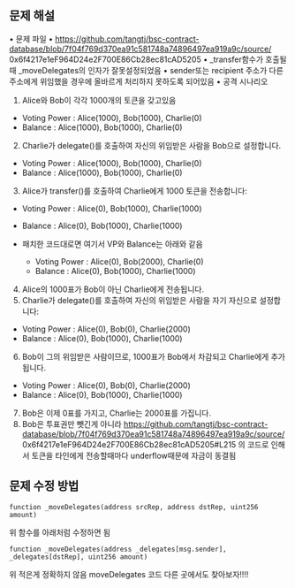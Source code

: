 ## 문제 해설

• 문제 파일
• https://github.com/tangtj/bsc-contract-database/blob/7f04f769d370ea91c581748a74896497ea919a9c/source/
0x6f4217e1eF964D24e2F700E86Cb28ec81cAD5205
• _transfer함수가 호출될 때 _moveDelegates의 인자가 잘못설정되었음
• sender또는 recipient 주소가 다른 주소에게 위임했을 경우에 올바르게 처리하지 못하도록 되어있음
• 공격 시나리오
1. Alice와 Bob이 각각 1000개의 토큰을 갖고있음
- Voting Power : Alice(1000), Bob(1000), Charlie(0)
- Balance : Alice(1000), Bob(1000), Charlie(0)
2. Charlie가 delegate()를 호출하여 자신의 위임받은 사람을 Bob으로 설정합니다.
- Voting Power : Alice(1000), Bob(1000), Charlie(0)
- Balance : Alice(1000), Bob(1000), Charlie(0)
3. Alice가 transfer()를 호출하여 Charlie에게 1000 토큰을 전송합니다:
- Voting Power : Alice(0), Bob(1000), Charlie(1000)
- Balance : Alice(0), Bob(1000), Charlie(1000)

- 패치한 코드대로면 여기서 VP와 Balance는 아래와 같음
    - Voting Power : Alice(0), Bob(2000), Charlie(0)
    - Balance : Alice(0), Bob(1000), Charlie(1000)
4. Alice의 1000표가 Bob이 아닌 Charlie에게 전송됩니다.
5. Charlie가 delegate()를 호출하여 자신의 위임받은 사람을 자기 자신으로 설정합니다:
- Voting Power : Alice(0), Bob(0), Charlie(2000)
- Balance : Alice(0), Bob(1000), Charlie(1000)
6. Bob이 그의 위임받은 사람이므로, 1000표가 Bob에서 차감되고 Charlie에게 추가됩니다.
- Voting Power : Alice(0), Bob(0), Charlie(2000)
- Balance : Alice(0), Bob(1000), Charlie(1000)
7. Bob은 이제 0표를 가지고, Charlie는 2000표를 가집니다.
8. Bob은 투표권만 뺏긴게 아니라 https://github.com/tangtj/bsc-contract-database/blob/7f04f769d370ea91c581748a74896497ea919a9c/source/
   0x6f4217e1eF964D24e2F700E86Cb28ec81cAD5205#L215 의 코드로 인해서 토큰을 타인에게 전송할때마다 underflow때문에 자금이 동결됨


## 문제 수정 방법
 
```function _moveDelegates(address srcRep, address dstRep, uint256 amount)```

위 함수를 아래처럼 수정하면 됨

```function _moveDelegates(address _delegates[msg.sender], _delegates[dstRep], uint256 amount)```

위 적은게 정확하지 않음 moveDelegates 코드 다른 곳에서도 찾아보자!!!!
